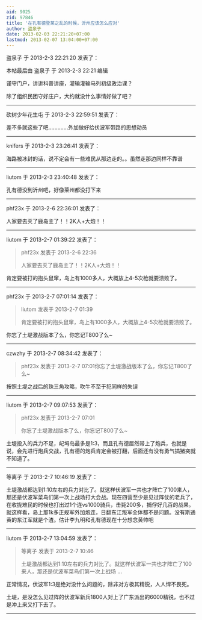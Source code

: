 ```yaml
---
aid: 9025
zid: 97846
title: '在孔有德登莱之乱的时候，沂州应该怎么应对'
author: 盗泉子
date: 2013-02-03 22:21:20+07:00
lastmod: 2013-02-07 13:04:00+07:00
---
```


盗泉子 于 2013-2-3 22:21:20 发表了：

本帖最后由 盗泉子 于 2013-2-3 22:21 编辑 

谨守门户，讲讲科普讲座，灌输灌输马列初级政治课？

除了组织民团守好庄户，大约就没什么事情好做了吧？

---------

砍树少年花生屯 于 2013-2-3 22:59:51 发表了：

差不多就这些了吧.............外加做好给伏波军带路的思想动员

---------

knifers 于 2013-2-3 23:26:41 发表了：

海路被冰封的话，说不定会有一些难民从那边走的。。虽然走那边同样不靠谱

---------

liutom 于 2013-2-3 23:40:48 发表了：

孔有德没到沂州吧，好像莱州都没打下来

---------

phf23x 于 2013-2-6 22:36:01 发表了：

人家要去灭了鹿岛主了！！2K人+大炮！！

---------

liutom 于 2013-2-7 01:39:22 发表了：

> phf23x 发表于 2013-2-6 22:36
> 
> 人家要去灭了鹿岛主了！！2K人+大炮！！



肯定要被打的抱头鼠窜，岛上有1000多人，大概放上4-5次枪就要溃败了。

---------

phf23x 于 2013-2-7 07:01:14 发表了：

> liutom 发表于 2013-2-7 01:39
> 
> 肯定要被打的抱头鼠窜，岛上有1000多人，大概放上4-5次枪就要溃败了。



你忘了土堤激战版本了么，你忘记T800了么~

---------

czwzhy 于 2013-2-7 08:34:42 发表了：

> phf23x 发表于 2013-2-7 07:01你忘了土堤激战版本了么，你忘记T800了么~



按照土堤之战后的珠三角攻略，吹牛不至于犯同样的失误

---------

liutom 于 2013-2-7 09:07:53 发表了：

> phf23x 发表于 2013-2-7 07:01
> 
> 你忘了土堤激战版本了么，你忘记T800了么~



土堤投入的兵力不足，屺坶岛最多是1:3，而且孔有德居然带上了炮兵，也就是说，会先进行炮兵交战，孔有德的炮兵肯定会被打翻，后面还有没有勇气搞猪突就不知道了。

---------

等离子 于 2013-2-7 10:46:19 发表了：

土堤激战都达到1:10左右的兵力对比了。就这样伏波军一共也才阵亡了100来人，那还是伏波军菜鸟们第一次上战场打大会战。现在四营至少是见过阵仗的老兵了，在收拢难民的时候也打出过1个连vs1000骑兵，击毙200多，捕俘好几百的战果。就这样看，岛上那1k多正规军外加炮连，日翻东江叛军全体都不是问题。没有斯通黄的东江军就是个渣。估计李九明和孔有德现在十分想念黄帅吧

---------

liutom 于 2013-2-7 13:04:59 发表了：

> 等离子 发表于 2013-2-7 10:46
> 
> 土堤激战都达到1:10左右的兵力对比了。就这样伏波军一共也才阵亡了100来人，那还是伏波军菜鸟们第一次上战场 ...



正常情况，伏波军1:3是绝对没什么问题的，除非对方极其精锐，人人悍不畏死。

土堤，是没怎么见过阵的伏波军新兵1800人对上了广东派出的6000精锐，也不过是冲上来又打下去了。

---------

